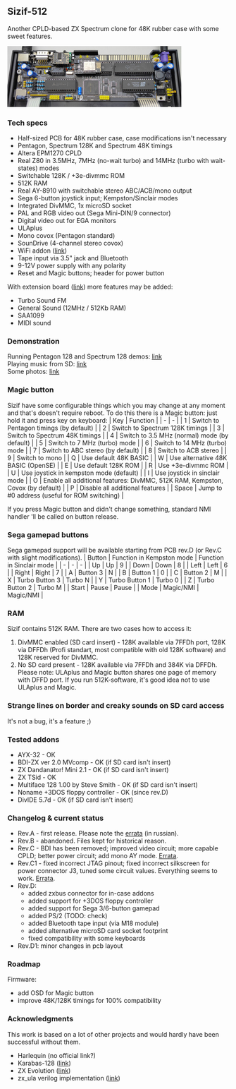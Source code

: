 ## Sizif-512
Another CPLD-based ZX Spectrum clone for 48K rubber case with some sweet features.

[![photo](images/revD.small.jpg)](images/revD.jpg?raw=true)

### Tech specs
* Half-sized PCB for 48K rubber case, case modifications isn't necessary
* Pentagon, Spectrum 128K and Spectrum 48K timings
* Altera EPM1270 CPLD
* Real Z80 in 3.5MHz, 7MHz (no-wait turbo) and 14MHz (turbo with wait-states) modes
* Switchable 128K / +3e-divmmc ROM
* 512K RAM
* Real AY-8910 with switchable stereo ABC/ACB/mono output
* Sega 6-button joystick input; Kempston/Sinclair modes
* Integrated DivMMC, 1x microSD socket
* PAL and RGB video out (Sega Mini-DIN/9 connector)
* Digital video out for EGA monitors
* ULAplus
* Mono covox (Pentagon standard)
* SounDrive (4-channel stereo covox)
* WiFi addon ([link](https://github.com/UzixLS/zx-sizif-512-wifi))
* Tape input via 3.5" jack and Bluetooth
* 9-12V power supply with any polarity
* Reset and Magic buttons; header for power button

With extension board ([link](https://github.com/UzixLS/zx-sizif-512-ext)) more features may be added:
* Turbo Sound FM
* General Sound (12MHz / 512Kb RAM)
* SAA1099
* MIDI sound

### Demonstration
Running Pentagon 128 and Spectrum 128 demos: [link](https://www.youtube.com/watch?v=_RoLKcfJSTY)  
Playing music from SD: [link](https://www.youtube.com/watch?v=TmikKD3yqOU)  
Some photos: [link](https://cloud.err200.net/index.php/s/73TR85tYZkMm8Ax?path=%2Fsizif-512)

### Magic button
Sizif have some configurable things which you may change at any moment and that's doesn't require reboot.
To do this there is a Magic button: just hold it and press key on keyboard:
| Key | Function |
| - | - |
| 1 | Switch to Pentagon timings (by default) |
| 2 | Switch to Spectrum 128K timings |
| 3 | Switch to Spectrum 48K timings |
| 4 | Switch to 3.5 MHz (normal) mode (by default) |
| 5 | Switch to 7 MHz (turbo) mode |
| 6 | Switch to 14 MHz (turbo) mode |
| 7 | Switch to ABC stereo (by default) |
| 8 | Switch to ACB stereo |
| 9 | Switch to mono |
| Q | Use default 48K BASIC |
| W | Use alternative 48K BASIC (OpenSE) |
| E | Use default 128K ROM |
| R | Use +3e-divmmc ROM |
| U | Use joystick in kempston mode (default) |
| I | Use joystick in sinclair mode |
| O | Enable all additional features: DivMMC, 512K RAM, Kempston, Covox (by default) |
| P | Disable all additional features |
| Space | Jump to #0 address (useful for ROM switching) |

If you press Magic button and didn't change something, standard NMI handler 'll be called on button release.

### Sega gamepad buttons
Sega gamepad support will be available starting from PCB rev.D (or Rev.C with slight modifications).
| Button | Function in Kempston mode | Function in Sinclair mode |
| - | - | - |
| Up | Up | 9 |
| Down | Down | 8 |
| Left | Left | 6 |
| Right | Right | 7 |
| A | Button 3 | N |
| B | Button 1 | 0 |
| C | Button 2 | M |
| X | Turbo Button 3 | Turbo N |
| Y | Turbo Button 1 | Turbo 0 |
| Z | Turbo Button 2 | Turbo M |
| Start | Pause | Pause |
| Mode | Magic/NMI | Magic/NMI |

### RAM
Sizif contains 512K RAM. There are two cases how to access it:
1. DivMMC enabled (SD card insert) - 128K available via 7FFDh port, 128K via DFFDh (Profi standart, most compatible with old 128K software) and 128K reserved for DivMMC.
2. No SD card present - 128K available via 7FFDh and 384K via DFFDh. Please note: ULAplus and Magic button shares one page of memory with DFFD port. If you run 512K-software, it's good idea not to use ULAplus and Magic.

### Strange lines on border and creaky sounds on SD card access
It's not a bug, it's a feature ;)

### Tested addons
* AYX-32 - OK
* BDI-ZX ver 2.0 MVcomp - OK (if SD card isn't insert)
* ZX Dandanator! Mini 2.1 - OK (if SD card isn't insert)
* ZX TSid - OK
* Multiface 128 1.00 by Steve Smith - OK (if SD card isn't insert)
* Noname +3DOS floppy controller - OK (since rev.D)
* DivIDE 5.7d - OK (if SD card isn't insert)

### Changelog & current status
* Rev.A - first release. Please note the [errata](pcb/rev.A/ERRATA.ru.txt) (in russian).
* Rev.B - abandoned. Files kept for historical reason.
* Rev.C - BDI has been removed; improved video circuit; more capable CPLD; better power circuit; add mono AY mode. [Errata](pcb/rev.C/ERRATA.txt).
* Rev.C1 - fixed incorrect JTAG pinout; fixed incorrect silkscreen for power connector J3, tuned some circuit values. Everything seems to work. [Errata](pcb/rev.C1/ERRATA.txt).
* Rev.D:
    * added zxbus connector for in-case addons
    * added support for +3DOS floppy controller
    * added support for Sega 3/6-button gamepad
    * added PS/2 (TODO: check)
    * added Bluetooth tape input (via M18 module)
    * added alternative microSD card socket footprint
    * fixed compatibility with some keyboards
* Rev.D1: minor changes in pcb layout

### Roadmap
Firmware:
* add OSD for Magic button
* improve 48K/128K timings for 100% compatibility

### Acknowledgments
This work is based on a lot of other projects and would hardly have been successful without them.
* Harlequin (no official link?)
* Karabas-128 ([link](https://github.com/andykarpov/karabas-128))
* ZX Evolution ([link](http://nedopc.com/zxevo/zxevo.php))
* zx_ula verilog implementation ([link](https://opencores.org/projects/zx_ula))
